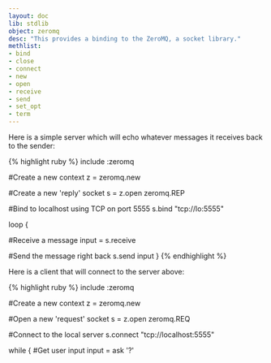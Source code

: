 ```yaml
---
layout: doc
lib: stdlib
object: zeromq
desc: "This provides a binding to the ZeroMQ, a socket library."
methlist:
- bind
- close
- connect
- new
- open
- receive
- send
- set_opt
- term
---
```


Here is a simple server which will echo whatever messages it receives back to the sender:

{% highlight ruby %}
include :zeromq

#Create a new context
z = zeromq.new

#Create a new 'reply' socket
s = z.open zeromq.REP

#Bind to localhost using TCP on port 5555
s.bind "tcp://lo:5555"

loop {

  #Receive a message
  input = s.receive

  #Send the message right back
  s.send input
}
{% endhighlight %}

Here is a client that will connect to the server above:

{% highlight ruby %}
include :zeromq

#Create a new context
z = zeromq.new

#Open a new 'request' socket
s = z.open zeromq.REQ

#Connect to the local server
s.connect "tcp://localhost:5555"

while {
  #Get user input
  input = ask '?'

  #Allow 'q' to quit the client
  false? input == "q"
    {
      #Send the input to the server
      s.send input

      #Print the response
      p s.receive

      #Continue looping
      true
    }
}

#Close the socket
s.close

#Cleanup the context
z.term
{% endhighlight %}

### bind
>_socket_.bind _address_

Binds the socket to the given address to accept connections.

### close
>_socket_.close

Close the socket.

### connect
>_socket_.connect _address_

Connect the socket to a given address.

### new
>zmq.new  
>zmq.new _threads_

Create a new ZeroMQ context with the given number of threads. If no number is specified, the default is a single thread.

### open
>_zmq_.open _type_

This returns a new socket of the given _type_. _type_ will be one of

 * `zeromq.REQ`
 * `zeromq.REP`
 * `zeromq.DEALER`
 * `zeromq.ROUTER`
 * `zeromq.PUB`
 * `zeromq.SUB`
 * `zeromq.PUSH`
 * `zeromq.PULL`
 * `zeromq.PAIR`

For a description of these options, see [zmq_socket(3)](http://api.zeromq.org/2-1:zmq-socket).

### receive
>_socket_.receive

Receive a message. Returns the message as a string.

### send
>_socket_.send _message_

Sends a string.

### set_opt
>_socket_.set\_opt _option_, _value_

Set options on a socket.

### term
>_zmq_.term

Terminates the ZeroMQ context.
